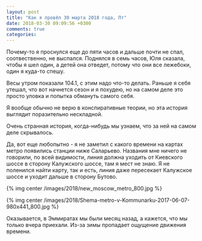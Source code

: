 ```yaml
---
layout: post
title: "Как я провёл 30 марта 2018 года, Пт"
date: 2018-03-30 09:09:56 +0300
comments: true
categories: 
---
```

Почему-то я проснулся еще до пяти часов и дальше почти не спал, соотвественно, не выспался. Поднялся в семь часов, Юля сказала, чтобы я шел один, а детей она отведет, потому что они все лежебоки, один я куда-то спешу.

Весы утром показали 104.1, с этим надо что-то делать. Раньше я себя утешал, что вот начнется сезон и я похудею, но на самом деле это просто уловка и попытка обмануть самого себя.


Я вообще обычно не верю в конспиративные теории, но эта история выглядит поразительно нескладной. 

Очень странная история, когда-нибудь мы узнаем, что за ней на самом деле скрывалось.


Да, вот еще любопытно - я не заметил с какого времени на картах метро появились станции ниже Саларьево. Названия мне ничего не говорили, по всей видимости, линия должна уходить от Киевского шоссе в сторону Калужского шоссе, там я мест не знаю. Я не поленился найти карту, так и есть, линия даже пересекает Калужское шоссе и уходит дальше в сторону Бутово.

{% img center /images/2018/new_moscow_metro_800.jpg %}

{% img center /images/2018/Shema-metro-v-Kommunarku-2017-06-07-980x441_800.jpg %}


Оказывается, в Эммиратах мы были месяц назад, а кажется, что мы только вчера приехали. Из-за зимы пропадает ощущение движения времени.